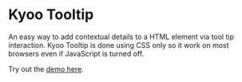 Kyoo Tooltip
=======================

An easy way to add contextual details to a HTML element via tool tip interaction. Kyoo Tooltip is done using CSS only so it work on most browsers even if JavaScript is turned off. 

Try out the [demo here](http://codepen.io/andrewabogado/pen/tmHKh).
